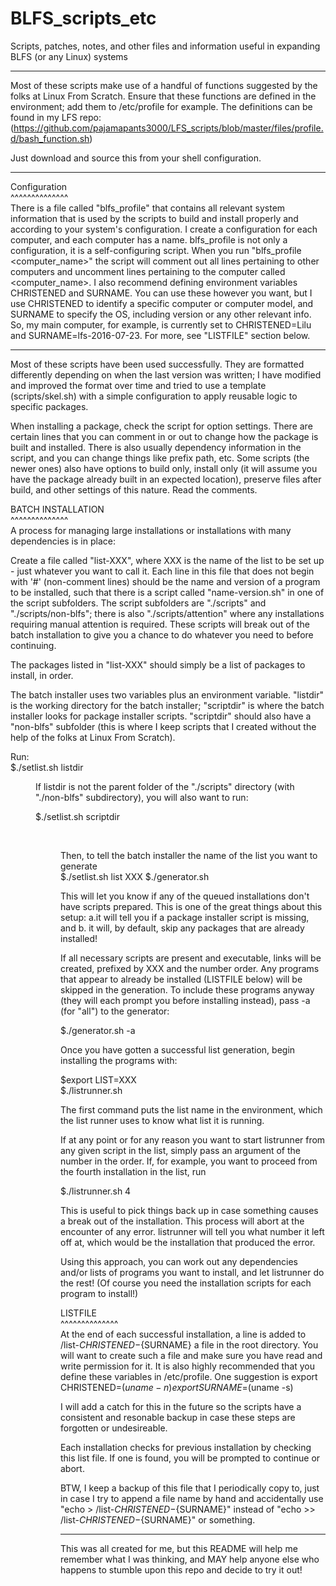 # BLFS_scripts_etc
Scripts, patches, notes, and other files and information useful in expanding BLFS (or any Linux) systems

***
Most of these scripts make use of a handful of functions suggested by the folks
at Linux From Scratch. Ensure that these functions are defined in the
environment; add them to /etc/profile for example. The definitions can be found
in my LFS repo:
(https://github.com/pajamapants3000/LFS_scripts/blob/master/files/profile.d/bash_function.sh)

Just download and source this from your shell configuration.
***

Configuration<br />
^^^^^^^^^^^^^^<br />
There is a file called "blfs_profile" that contains all relevant system information that
is used by the scripts to build and install properly and according to your system's
configuration. I create a configuration for each computer, and each computer has a name.
blfs_profile is not only a configuration, it is a self-configuring script. When you run
"blfs_profile <computer_name>" the script will comment out all lines pertaining to
other computers and uncomment lines pertaining to the computer called <computer_name>.
I also recommend defining environment variables CHRISTENED and SURNAME. You can use
these however you want, but I use CHRISTENED to identify a specific computer or computer
model, and SURNAME to specify the OS, including version or any other relevant info. So,
my main computer, for example, is currently set to CHRISTENED=Lilu and
SURNAME=lfs-2016-07-23. For more, see "LISTFILE" section below.

***


Most of these scripts have been used successfully. They are formatted differently
depending on when the last version was written; I have modified and improved
the format over time and tried to use a template (scripts/skel.sh) with a
simple configuration to apply reusable logic to specific packages.

When installing a package, check the script for option settings. There are certain lines
that you can comment in or out to change how the package is built and installed. There is
also usually dependency information in the script, and you can change things like prefix
path, etc. Some scripts (the newer ones) also have options to build only, install only
(it will assume you have the package already built in an expected location), preserve files after build, and other settings of this nature. Read the comments.

BATCH INSTALLATION<br />
^^^^^^^^^^^^^^<br />
A process for managing large installations or installations with many
dependencies is in place:

Create a file called "list-XXX", where XXX is the name of the list to be set up - just
whatever you want to call it. Each line in this file that does not begin with '#'
(non-comment lines) should be the name and version of a program to be installed,
such that there is a script called "name-version.sh" in one of the script subfolders.
The script subfolders are "./scripts" and "./scripts/non-blfs"; there is also
"./scripts/attention" where any installations requiring manual attention is required.
These scripts will break out of the batch installation to give you a chance to do whatever
you need to before continuing.

The packages listed in "list-XXX" should simply be a list of packages to install, in order.

The batch installer uses two variables plus an environment variable. "listdir" is the working
directory for the batch installer; "scriptdir" is where the batch installer looks for
package installer scripts. "scriptdir" should also have a "non-blfs" subfolder (this is where
I keep scripts that I created without the help of the folks at Linux From Scratch).

Run:<br />
$./setlist.sh listdir <dir containing list-XXX file>

If listdir is not the parent folder of the "./scripts" directory (with "./non-blfs" subdirectory),
you will also want to run:<br />

$./setlist.sh scriptdir <dir containing package installer scripts><br />

Then, to tell the batch installer the name of the list you want to generate<br />
$./setlist.sh list XXX
$./generator.sh<br />

This will let you know if any of the queued installations don't have scripts
prepared. This is one of the great things about this setup: a.it will tell you
if a package installer script is missing, and b. it will, by default, skip any
packages that are already installed!

If all necessary scripts are present and executable, links will be created,
prefixed by XXX and the number order. Any programs that appear to already
be installed (LISTFILE below) will be skipped in the generation. To
include these programs anyway (they will each prompt you before installing
instead), pass -a (for "all") to the generator:<br />

$./generator.sh -a<br />

Once you have gotten a successful list generation, begin installing the
programs with:<br />

$export LIST=XXX<br />
$./listrunner.sh<br />

The first command puts the list name in the environment, which the list runner
uses to know what list it is running.

If at any point or for any reason you want to start listrunner from any given
script in the list, simply pass an argument of the number in the order. If,
for example, you want to proceed from the fourth installation in the list, run<br />

$./listrunner.sh 4<br />

This is useful to pick things back up in case something causes a break out of
the installation.
This process will abort at the encounter of any error. listrunner will tell you
what number it left off at, which would be the installation that produced the
error.

Using this approach, you can work out any dependencies and/or lists of programs
you want to install, and let listrunner do the rest! (Of course you need
the installation scripts for each program to install!)

LISTFILE<br />
^^^^^^^^^^^^^^<br />
At the end of each successful installation, a line is added to
/list-${CHRISTENED}-${SURNAME}
a file in the root directory. You will want to create such a file and make sure
you have read and write permission for it. It is also highly recommended that
you define these variables in /etc/profile. One suggestion is
export CHRISTENED=$(uname -n)
export SURNAME=$(uname -s)

I will add a catch for this in the future so the scripts have a consistent and
resonable backup in case these steps are forgotten or undesireable.

Each installation checks for previous installation by checking this list file.
If one is found, you will be prompted to continue or abort.

BTW, I keep a backup of this file that I periodically copy to, just in case I try to append a
file name by hand and accidentally use "echo <name-version> > /list-${CHRISTENED}-${SURNAME}"
instead of "echo <name-version> >> /list-${CHRISTENED}-${SURNAME}" or something.

***
This was all created for me, but this README will help me remember what I was thinking, and MAY
help anyone else who happens to stumble upon this repo and decide to try it out!
